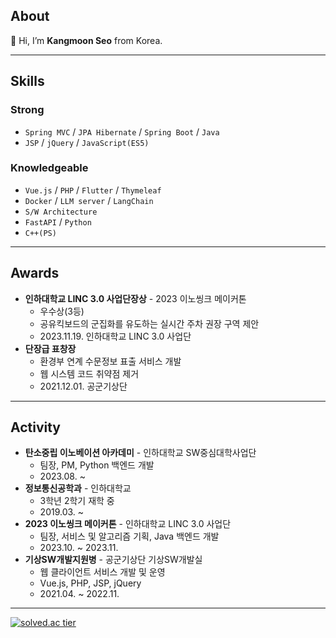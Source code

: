 ## About
👋 Hi, I’m **Kangmoon Seo** from Korea. 

---
## Skills
### Strong
- `Spring MVC` / `JPA Hibernate` / `Spring Boot` / `Java` 
- `JSP` / `jQuery` / `JavaScript(ES5)`

### Knowledgeable
- `Vue.js` / `PHP` / `Flutter` / `Thymeleaf` 
- `Docker` / `LLM server` / `LangChain`
- `S/W Architecture`
- `FastAPI` / `Python` 
- `C++(PS)` 

---
## Awards
- **인하대학교 LINC 3.0 사업단장상** - 2023 이노씽크 메이커톤
  - 우수상(3등)
  - 공유킥보드의 군집화를 유도하는 실시간 주차 권장 구역 제안
  - 2023.11.19. 인하대학교 LINC 3.0 사업단
- **단장급 표창장**
  - 환경부 연계 수문정보 표출 서비스 개발
  - 웹 시스템 코드 취약점 제거
  - 2021.12.01. 공군기상단
---
## Activity
- **탄소중립 이노베이션 아카데미** - 인하대학교 SW중심대학사업단
  - 팀장, PM, Python 백엔드 개발
  - 2023.08. ~
- **정보통신공학과** - 인하대학교
  - 3학년 2학기 재학 중
  - 2019.03. ~
- **2023 이노씽크 메이커톤** - 인하대학교 LINC 3.0 사업단
  - 팀장, 서비스 및 알고리즘 기획, Java 백엔드 개발
  - 2023.10. ~ 2023.11.
- **기상SW개발지원병** - 공군기상단 기상SW개발실
  - 웹 클라이언트 서비스 개발 및 운영
  - Vue.js, PHP, JSP, jQuery
  - 2021.04. ~ 2022.11.

--- 
[![solved.ac tier](http://mazassumnida.wtf/api/mini/generate_badge?boj=70002467)](https://solved.ac/70002467)



